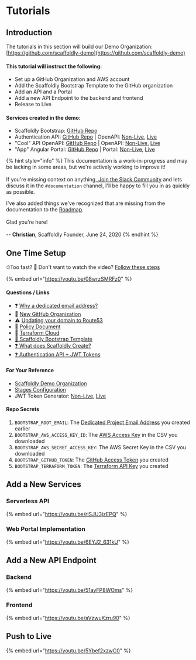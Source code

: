 # Tutorials

## Introduction

The tutorials in this section will build our Demo Organization:\
[https://github.com/scaffoldly-demo](https://github.com/scaffoldly-demo)

#### This tutorial will instruct the following:

* Set up a GitHub Organization and AWS account
* Add the Scaffoldly Bootstrap Template to the GitHub organization
* Add an API and a Portal
* Add a new API Endpoint to the backend and frontend
* Release to Live

#### Services created in the demo:

* Scaffoldly Bootstrap: [GitHub Repo](https://github.com/scaffoldly-demo/scaffoldly-bootstrap)
* Authentication API: [GitHub Repo](https://github.com/scaffoldly-demo/sly-auth-api) | OpenAPI: [Non-Live](https://swagger.scaffold.ly/?url=https://sly-dev.scaffoldly.xyz/auth/openapi.json), [Live](https://swagger.scaffold.ly/?url=https://sly.scaffoldly.xyz/auth/openapi.json)
* "Cool" API OpenAPI: [GitHub Repo](https://github.com/scaffoldly-demo/cool-sls-rest-api) | OpenAPI: [Non-Live](https://swagger.scaffold.ly/?url=https://sly-dev.scaffoldly.xyz/cool/openapi.json), [Live](https://swagger.scaffold.ly/?url=https://sly.scaffoldly.xyz/cool/openapi.json)
* "App" Angular Portal: [GitHub Repo](https://github.com/scaffoldly-demo/app-web-angular) | Portal: [Non-Live](https://app-dev.scaffoldly.xyz), [Live](https://app.scaffoldly.xyz)

{% hint style="info" %}
This documentation is a work-in-progress and may be lacking in some areas, but we're actively working to improve it!\
\
If you're missing context on anything,[ Join the Slack Community](https://join.slack.com/t/scaffoldly/signup) and lets discuss it in the `#documentation` channel, I'll be happy to fill you in as quickly as possible.

I've also added things we've recognized that are missing from the documentation to the [Roadmap](../roadmap.md#documentation).\
\
Glad you're here! \
\
\-- **Christian**, Scaffoldly Founder, June 24, 2020
{% endhint %}

## One Time Setup

⏱Too fast? 📕 Don't want to watch the video? [Follow these steps](one-time-setup.md#prerequisites)

{% embed url="https://youtu.be/08wrzSMRFz0" %}

#### Questions / Links

* ❓ [Why a dedicated email address?](../faqs.md#why-do-i-need-a-dedicated-email-for-my-project)
* 🔗 [New GitHub Organization](https://github.com/organizations/plan)
* ⚠️ [Updating your domain to Route53](../infrastructure/using-an-existing-domain.md)
* 📕 [Policy Document](one-time-setup.md#iam-role)
* 🔗 [Terraform Cloud](https://www.terraform.io/cloud)
* [🔗 Scaffoldly Bootstrap Template](https://github.com/scaffoldly/bootstrap-template)
* [❓ What does Scaffoldly Create?](https://github.com/scaffoldly/terraform-scaffoldly-bootstrap/blob/main/README.md)
* [❓ Authentication API + JWT Tokens](broken-reference)

#### For Your Reference

* [Scaffoldly Demo Organization](https://github.com/scaffoldly-demo)
* [Stages Configuration](https://github.com/scaffoldly-demo/scaffoldly-bootstrap/blob/76206b8a41af9e2a58c0eba3c987f3f65ab46ea3/main.tf#L20-L28)
* JWT Token Generator: [Non-Live](https://sly-dev.scaffoldly.xyz/auth/jwt.html), [Live](https://sly.scaffoldly.xyz/auth/jwt.html)

#### Repo Secrets

1. `BOOTSTRAP_ROOT_EMAIL`: The [Dedicated Project Email Address](one-time-setup.md#dedicated-project-email-address) you created earlier
2. `BOOTSTRAP_AWS_ACCESS_KEY_ID`: The [AWS Access Key](one-time-setup.md#iam-user) in the CSV you downloaded
3. `BOOTSTRAP_AWS_SECRET_ACCESS_KEY`: The AWS Secret Key in the CSV you downloaded
4. `BOOTSTRAP_GITHUB_TOKEN`: The [GitHub Access Token](one-time-setup.md#github-token) you created
5. `BOOTSTRAP_TERRAFORM_TOKEN`: The [Terraform API Key](one-time-setup.md#terraform-cloud) you created

## Add a New Services

### Serverless API

{% embed url="https://youtu.be/rlSJU3jzEPQ" %}

### Web Portal Implementation

{% embed url="https://youtu.be/6EYJ2_631kU" %}

## Add a New API Endpoint

### Backend

{% embed url="https://youtu.be/51ayFP8WOms" %}

### Frontend

{% embed url="https://youtu.be/aVzwuKzru90" %}

## Push to Live

{% embed url="https://youtu.be/5Ybef2xzwC0" %}

